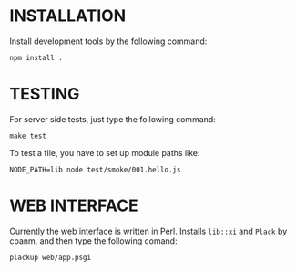 INSTALLATION
=======================

Install development tools by the following command:

    npm install .

TESTING
=======================

For server side tests, just type the following command:

    make test

To test a file, you have to set up module paths like:

    NODE_PATH=lib node test/smoke/001.hello.js

WEB INTERFACE
=======================

Currently the web interface is written in Perl.
Installs `lib::xi` and `Plack` by cpanm, and then type the following comand:

    plackup web/app.psgi


